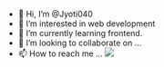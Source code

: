 - 👋 Hi, I’m @Jyoti040
- 👀 I’m interested in web development 
- 🌱 I’m currently learning frontend. 
- 💞️ I’m looking to collaborate on ...
- 📫 How to reach me ...
![](https://komarev.com/ghpvc/?username=Jyoti040&label=PROFILE+VIEWS)
<!---
Jyoti040/Jyoti040 is a ✨ special ✨ repository because its `README.md` (this file) appears on your GitHub profile.
You can click the Preview link to take a look at your changes.
--->
